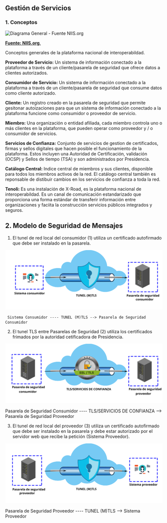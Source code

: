 ## Gestión de Servicios

### 1. Conceptos ###


![Diagrama General - Fuente NIIS.org](diagrama-x-road.png)

[**Fuente: NIIS.org**.](https://www.niss.org/)



Conceptos generales de la plataforma nacional de interoperabildad.

**Proveedor de Servicio:** Un sistema de información conectado a la plataforma a través de un cliente/pasarela de seguridad que ofrece datos a clientes autorizados.

**Consumidor de Servicio:** Un sistema de información conectado a la plataforma a través de un cliente/pasarela de seguridad que consume datos como cliente autorizado.

**Cliente:** Un registro creado en la pasarela de seguridad que permite gesitonar autoizaciones para que un sistema de información conectado a la plataforma funcione como consumidor o proveedor de servicio.

**Miembro:**  Una organización o entidad afiliada, cada miembro controla uno o más clientes en la plataforma, que pueden operar como proveedor y / o consumidor de servicios.

**Servicios de Confianza:** Conjunto de servicios de gestion de certificados, firmas y sellos digitales que hacen posible el funcionamiento de la plataforma. Estos incluyen una Autoridad de Certificación, validación (OCSP) y Sellos de tiempo (TSA) y son administrados por Presidencia.

**Catálogo Central:** Indice central de miembros y sus clientes, disponible para todos los miembros activos de la red. El catálogo central también es reponsable de distibuir cambios en los servicios de confianza a toda la red.  

**Tenoli:** Es una instalación de X-Road, es la plataforma nacional de interoperabildad. Es un canal de comunicación estandarizado que proporciona una forma estándar de transferir información entre organizaciones y faciita la construcción servicios públicos integrados y seguros.


## 2. Modelo de Seguridad de Mensajes ##

1. El tunel de red local del consumidor (1) utiliza  un certificado autofirmado que debe ser instalado en la pasarela.  

<p align="center">
  <img width="689" src="https://raw.githubusercontent.com/egobsv/pasarela-tenoli/master/imagenes/tenoli1.png">
</p>

     Sistema Consumidor ---- TUNEL (M)TLS --> Pasarela de Seguridad Consumidor

2. El tunel TLS entre Pasarelas de Seguridad (2) utiliza los certificados frimados por la autoridad cetificadora de Presidencia.

<p align="center">
  <img width="689" src="https://raw.githubusercontent.com/egobsv/pasarela-tenoli/master/imagenes/tenoli2.png">
</p>

   Pasarela de Seguridad Consumidor  ---- TLS/SERVICIOS DE CONFIANZA --> Pasarela de Seguridad Proveedor

3. El tunel de red local del proveedor (3) utiliza  un certificado autofirmado que debe ser instalado en la pasarela y debe estar autorizado por el servidor web que recibe la petición (Sistema Proveedor).  

<p align="center">
  <img width="689" src="https://raw.githubusercontent.com/egobsv/pasarela-tenoli/master/imagenes/tenoli3.png">
</p>
     Pasarela de Seguridad Proveedor ---- TUNEL (M)TLS --> Sistema Proveedor 
